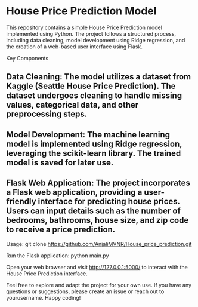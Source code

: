 
# House Price Prediction Model
This repository contains a simple House Price Prediction model implemented using Python. The project follows a structured process, including data cleaning, model development using Ridge regression, and the creation of a web-based user interface using Flask.

Key Components
## Data Cleaning: The model utilizes a dataset from Kaggle (Seattle House Price Prediction). The dataset undergoes cleaning to handle missing values, categorical data, and other preprocessing steps.

## Model Development: The machine learning model is implemented using Ridge regression, leveraging the scikit-learn library. The trained model is saved for later use.

## Flask Web Application: The project incorporates a Flask web application, providing a user-friendly interface for predicting house prices. Users can input details such as the number of bedrooms, bathrooms, house size, and zip code to receive a price prediction.

Usage:
git clone https://github.com/AnjaliMVNR/House_price_prediction.git

Run the Flask application:
python main.py


Open your web browser and visit http://127.0.0.1:5000/ to interact with the House Price Prediction interface.


Feel free to explore and adapt the project for your own use. If you have any questions or suggestions, please create an issue or reach out to yourusername. Happy coding!